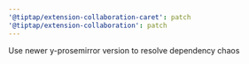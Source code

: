 ```yaml
---
'@tiptap/extension-collaboration-caret': patch
'@tiptap/extension-collaboration': patch
---
```


Use newer y-prosemirror version to resolve dependency chaos
